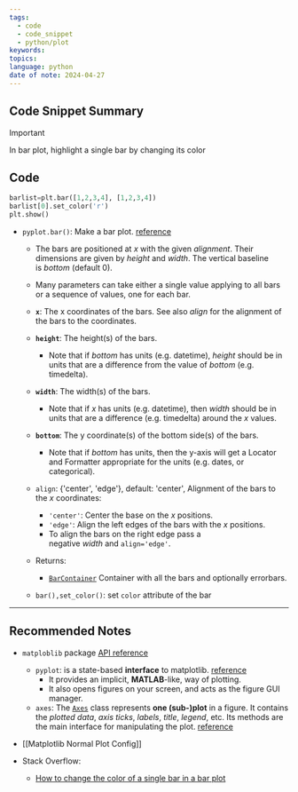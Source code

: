 ```yaml
---
tags:
  - code
  - code_snippet
  - python/plot
keywords: 
topics: 
language: python
date of note: 2024-04-27
---
```


## Code Snippet Summary

>[!important]
>In bar plot, highlight a single bar by changing its color


## Code

```python
barlist=plt.bar([1,2,3,4], [1,2,3,4])
barlist[0].set_color('r')
plt.show()
```

- `pyplot.bar()`: Make a bar plot.  [reference](https://matplotlib.org/stable/api/_as_gen/matplotlib.pyplot.bar.html#matplotlib-pyplot-bar)
	- The bars are positioned at _x_ with the given _alignment_. Their dimensions are given by _height_ and _width_. The vertical baseline is _bottom_ (default 0).
	- Many parameters can take either a single value applying to all bars or a sequence of values, one for each bar.
	  
	- **`x`**: The x coordinates of the bars. See also _align_ for the alignment of the bars to the coordinates.
	- **`height`**: The height(s) of the bars.
		- Note that if _bottom_ has units (e.g. datetime), _height_ should be in units that are a difference from the value of _bottom_ (e.g. timedelta).
	- **`width`**:  The width(s) of the bars.
		- Note that if _x_ has units (e.g. datetime), then _width_ should be in units that are a difference (e.g. timedelta) around the _x_ values.
	- **`bottom`**:  The y coordinate(s) of the bottom side(s) of the bars.
		- Note that if _bottom_ has units, then the y-axis will get a Locator and Formatter appropriate for the units (e.g. dates, or categorical).
	- `align`: {'center', 'edge'}, default: 'center', Alignment of the bars to the _x_ coordinates:
		- `'center'`: Center the base on the _x_ positions.
		- `'edge'`: Align the left edges of the bars with the _x_ positions.
		- To align the bars on the right edge pass a negative _width_ and `align='edge'`.
	- Returns: 
		- [`BarContainer`](https://matplotlib.org/stable/api/container_api.html#matplotlib.container.BarContainer "matplotlib.container.BarContainer") Container with all the bars and optionally errorbars.
	
	- `bar(),set_color()`: set `color` attribute of the bar




-----------
##  Recommended Notes

- `matploblib` package [API reference](https://matplotlib.org/stable/api/index)
	- `pyplot`: is a state-based **interface** to matplotlib. [reference](https://matplotlib.org/stable/api/pyplot_summary.html#module-matplotlib.pyplot)
		- It provides an implicit, **MATLAB**-like, way of plotting. 
		- It also opens figures on your screen, and acts as the figure GUI manager. 
	- `axes`: The [`Axes`](https://matplotlib.org/stable/api/_as_gen/matplotlib.axes.Axes.html#matplotlib.axes.Axes "matplotlib.axes.Axes") class represents **one (sub-)plot** in a figure. It contains the *plotted data*, *axis ticks*, *labels*, *title*, *legend*, etc. Its methods are the main interface for manipulating the plot. [reference](https://matplotlib.org/stable/api/axes_api.html#matplotlib-axes)

- [[Matplotlib Normal Plot Config]]

- Stack Overflow:
	- [How to change the color of a single bar in a bar plot](https://stackoverflow.com/questions/18973404/how-to-change-the-color-of-a-single-bar-in-a-bar-plot)